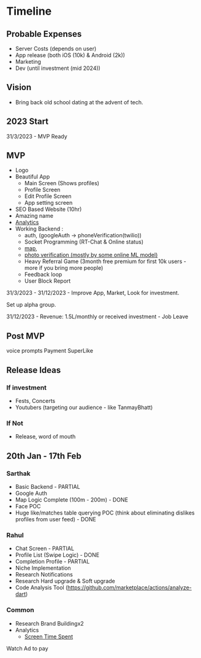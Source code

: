 # Timeline

## Probable Expenses
- Server Costs (depends on user)
- App release (both iOS (10k) & Android (2k))
- Marketing
- Dev (until investment (mid 2024))

## Vision

- Bring back old school dating at the advent of tech.

## 2023 Start

31/3/2023 - MVP Ready
## MVP
- Logo
- Beautiful App
  - Main Screen (Shows profiles)
  - Profile Screen
  - Edit Profile Screen
  - App setting screen
- SEO Based Website (10hr)
- Amazing name
- [Analytics](https://amplitude.com/)
- Working Backend :
  - auth, (googleAuth -> phoneVerification(twilio))
  - Socket Programming (RT-Chat & Online status)
  - [map](https://redis.io/docs/data-types/geospatial/),
  - [photo verification (mostly by some online ML model)](https://www.npmjs.com/package/face-api.js)
  - Heavy Referral Game (3month free premium for first 10k users - more if you bring more people)
  - Feedback loop
  - User Block Report

31/3/2023 - 31/12/2023 - Improve App, Market, Look for investment.

Set up alpha group.

31/12/2023 - Revenue: 1.5L/monthly or received investment - Job Leave

## Post MVP
voice prompts
Payment
SuperLike

## Release Ideas

### If investment
- Fests, Concerts
- Youtubers (targeting our audience - like TanmayBhatt)

### If Not
- Release, word of mouth

## 20th Jan - 17th Feb

### Sarthak
- Basic Backend - PARTIAL
- Google Auth
- Map Logic Complete (100m - 200m) - DONE
- Face POC
- Huge like/matches table querying POC (think about eliminating dislikes profiles from user feed) - DONE

### Rahul
- Chat Screen - PARTIAL
- Profile List (Swipe Logic) - DONE
- Completion Profile - PARTIAL
- Niche Implementation
- Research Notifications
- Research Hard upgrade & Soft upgrade
- Code Analysis Tool (https://github.com/marketplace/actions/analyze-dart)

### Common
- Research Brand Buildingx2
- Analytics
  - [Screen Time Spent](https://pub.dev/packages/amplitude_flutter)

Watch Ad to pay